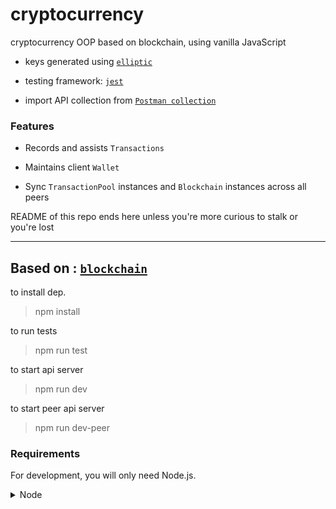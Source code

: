 # cryptocurrency
cryptocurrency OOP based on blockchain, using vanilla JavaScript

-   keys generated using [`elliptic`](https://github.com/indutny/elliptic)

-   testing framework: [`jest`](https://www.npmjs.com/package/jest)

-   import API collection from [`Postman collection`](https://www.getpostman.com/collections/762639b43411e76d2e67)

### Features

-   Records and assists `Transactions`

-   Maintains client `Wallet`

-   Sync `TransactionPool` instances and `Blockchain` instances across all peers

README of this repo ends here unless you're more curious to stalk or you're lost

---

## Based on : [`blockchain`](https://github.com/daby310/cryptocurrency)

to install dep.

> npm install

to run tests

> npm run test

to start api server

> npm run dev

to start peer api server

> npm run dev-peer

### Requirements

For development, you will only need Node.js.

<details>
    <summary>
    Node
    </summary>
    <br>
    
-   #### Node installation on Windows

    Just go on [official Node.js website](https://nodejs.org/) and download the installer.
    Also, be sure to have `git` available in your PATH, `npm` might need it (You can find git [here](https://git-scm.com/)).

-   #### Node installation on Ubuntu

    You can install nodejs and npm easily with apt install, just run the following commands.

        $ sudo apt install nodejs
        $ sudo apt install npm

-   #### Other Operating Systems
    You can find more information about the installation on the [official Node.js website](https://nodejs.org/) and the [official NPM website](https://npmjs.org/).

If the installation was successful, you should be able to run the following command.

    $ node --version
    v8.11.3

    $ npm --version
    6.1.0

If you need to update `npm`, you can make it using `npm`! Cool right? After running the following command, just open again the command line and be happy.

    $ npm install npm -g

---

### Install

    $ git clone https://github.com/daby310/blockchain.git
    $ cd blockchain
    $ npm install

### Configure app

-   blockchain logic config [`./blockchain_logic/config.js`](https://github.com/daby310/blockchain/blob/master/blockchain_logic/config.js)

-   api constants config [`./api/api_config.js`](https://github.com/daby310/blockchain/blob/master/api/api_config.js)

</details>
